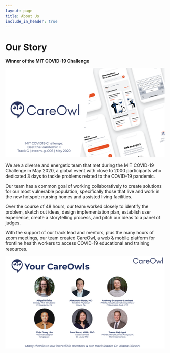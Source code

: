 ```yaml
---
layout: page
title: About Us
include_in_header: true
---
```


# Our Story

**Winner of the MIT COVID-19 Challenge**


![team pic](https://github.com/careowl/careowl.github.io/blob/master/assets/page_images/careowl_title.png?raw=true)

We are a diverse and energetic team that met during the MIT COVID-19 Challenge in May 2020, a global event with close to 2000 participants who dedicated 3 days to tackle problems related to the COVID-19 pandemic.

Our team has a common goal of working collaboratively to create solutions for our most vulnerable population, specifically  those that live and work in the new hotspot: nursing homes and assisted living facilities.

Over the course of 48 hours, our team worked closely to identify the problem, sketch out ideas, design implementation plan, establish user experience, create a storytelling process, and pitch our ideas to a panel of judges.

With the support of our track lead and mentors, plus the many hours of zoom meetings, our team created CareOwl, a web & mobile platform for frontline health workers to access COVID-19 educational and training resources.


![team pic](https://github.com/careowl/careowl.github.io/blob/master/assets/page_images/careowl_team.png?raw=true)
